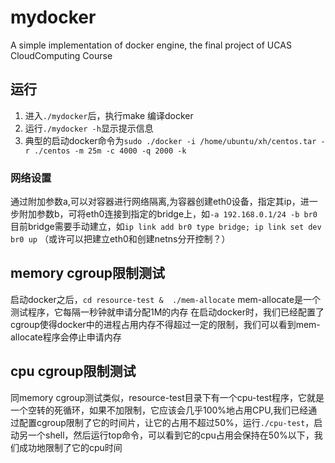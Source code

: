 # mydocker
A simple implementation of docker engine, the final project of UCAS CloudComputing Course

## 运行
1. 进入`./mydocker`后，执行make 编译docker
2. 运行`./mydocker -h`显示提示信息
3. 典型的启动docker命令为`sudo ./docker -i /home/ubuntu/xh/centos.tar -r ./centos -m 25m -c 4000 -q 2000 -k`
### 网络设置
通过附加参数a,可以对容器进行网络隔离,为容器创建eth0设备，指定其ip，进一步附加参数b，可将eth0连接到指定的bridge上，如`-a 192.168.0.1/24 -b br0`
目前bridge需要手动建立，如`ip link add br0 type bridge; ip link set dev br0 up`
（或许可以把建立eth0和创建netns分开控制？）

## memory cgroup限制测试
启动docker之后，`cd resource-test &  ./mem-allocate`
mem-allocate是一个测试程序，它每隔一秒钟就申请分配1M的内存
在启动docker时，我们已经配置了cgroup使得docker中的进程占用内存不得超过一定的限制，我们可以看到mem-allocate程序会停止申请内存

## cpu cgroup限制测试
同memory cgroup测试类似，resource-test目录下有一个cpu-test程序，它就是一个空转的死循环，如果不加限制，它应该会几乎100%地占用CPU,我们已经通过配置cgroup限制了它的时间片，让它的占用不超过50%，运行`./cpu-test`，启动另一个shell，然后运行top命令，可以看到它的cpu占用会保持在50%以下，我们成功地限制了它的cpu时间


